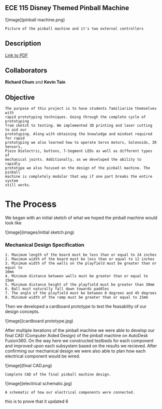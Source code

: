 ## ECE 115 Disney Themed Pinball Machine
![image](pinball machine.png)
```
Picture of the pinball machine and it's two external controllers
```

## Description
[Link to PDF](https://drawsome1.github.io/Pinball_Machine/PinballProjectDescription.pdf)

## Collaborators
**Richard Chum** and **Kevin Tain**

## Objective
```
The purpose of this project is to have students familiarize themselves with
rapid prototyping techniques. Going through the complete cycle of prototyping
from sketch to testing. We implemented 3D printing and laser cutting to aid our
prototyping. Along with obtaining the knowledge and mindset required for rapid
prototyping we also learned how to operate Servo motors, Solenoids, IR Sensors,
Piezo Dielectric, buttons, 7-Segment LEDs as well as different types of
mechanical joints. Additionally, as we developed the ability to rapidly
prototype we also focused on the design of the pinball machine. The pinball
machine is completely modular that way if one part breaks the entire system
still works. 
```

# The Process
We began with an initial sketch of what we hoped the pinball machine would look
like

![image](images/initial sketch.png)

### Mechanical Design Specification
```
1. Maximum length of the board must be less than or equal to 24 inches
2. Maximum width of the board myst be less than or equal to 12 inches
3. Minimum width of the walls on the playfield must be greater than or equal to
10mm
4. Minimum distance between walls must be greater than or equal to 15mm
5. Minimum distance height of the playfield must be greater than 30mm
6. Ball must naturally fall down towards paddles
7. The angle of the playfield must be between 0 degrees and 45 degrees
8. Minimum width of the ramp must be greater than or equal to 15mm
```

Then we developed a cardboard prototype to test the feasability of our design
concepts.

![image](cardboard prototype.jpg)

After multiple iterations of the pinball machine we were able to develop our
final CAD (Computer Aided Design) of the pinball machine on AutoDesk Fusion360. 
On the way here we constructed testbeds for each component and improved upon 
each subsystem based on the results we recieved. After confirming our mechanical
design we were also able to plan how each electrical component would be wired.

![image](final CAD.png)

```
Complete CAD of the final pinball machine design.

```

![image](electrical schematic.jpg)

```
A schematic of how our electrical components were connected.
```





this is to prove that it updated 6

